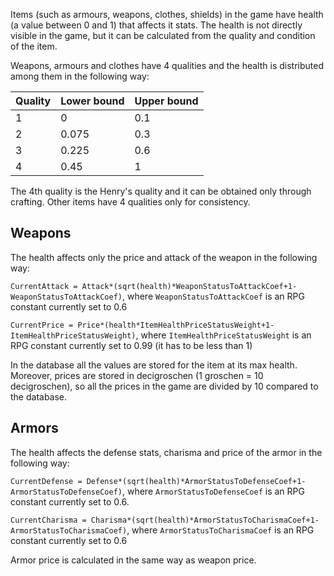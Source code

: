 Items (such as armours, weapons, clothes, shields) in the game have health (a value between 0 and 1) that affects it stats. The health is not directly visible in the game, but it can be calculated from the quality and condition of the item.

Weapons, armours and clothes have 4 qualities and the health is distributed among them in the following way:

| Quality | Lower bound | Upper bound |
| --- | --- | --- |
| 1 | 0 | 0.1 |
| 2 | 0.075 | 0.3 |
| 3 | 0.225 | 0.6 |
| 4 | 0.45 | 1 |

The 4th quality is the Henry's quality and it can be obtained only through crafting. Other items have 4 qualities only for consistency.

## Weapons

The health affects only the price and attack of the weapon in the following way:

`CurrentAttack = Attack*(sqrt(health)*WeaponStatusToAttackCoef+1-WeaponStatusToAttackCoef)`, where `WeaponStatusToAttackCoef` is an RPG constant currently set to 0.6

`CurrentPrice = Price*(health*ItemHealthPriceStatusWeight+1-ItemHealthPriceStatusWeight)`, where `ItemHealthPriceStatusWeight` is an RPG constant currently set to 0.99 (it has to be less than 1)

In the database all the values are stored for the item at its max health. Moreover, prices are stored in decigroschen (1 groschen = 10 decigroschen), so all the prices in the game are divided by 10 compared to the database.

## Armors

The health affects the defense stats, charisma and price of the armor in the following way:

`CurrentDefense = Defense*(sqrt(health)*ArmorStatusToDefenseCoef+1-ArmorStatusToDefenseCoef)`, where `ArmorStatusToDefenseCoef` is an RPG constant currently set to 0.6.

`CurrentCharisma = Charisma*(sqrt(health)*ArmorStatusToCharismaCoef+1-ArmorStatusToCharismaCoef)`, where `ArmorStatusToCharismaCoef` is an RPG constant currently set to 0.6

Armor price is calculated in the same way as weapon price.